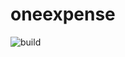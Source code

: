 # oneexpense

![build](https://github.com/daniloak/oneexpense/workflows/Build%20and%20deploy%20ASP.Net%20Core%20app%20to%20Azure%20Web%20App%20-%20one-expense/badge.svg)